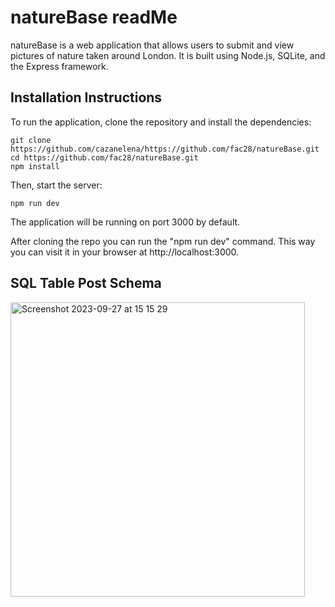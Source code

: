 # natureBase readMe

natureBase is a web application that allows users to submit and view pictures of nature taken around London. It is built using Node.js, SQLite, and the Express framework.

## Installation Instructions

To run the application, clone the repository and install the dependencies:

```
git clone https://github.com/cazanelena/https://github.com/fac28/natureBase.git
cd https://github.com/fac28/natureBase.git
npm install
```

Then, start the server:

```
npm run dev
```

The application will be running on port 3000 by default. 

After cloning the repo you can run the "npm run dev" command. This way you can visit it in your browser at http://localhost:3000.

## SQL Table Post Schema
<img width="471" alt="Screenshot 2023-09-27 at 15 15 29" src="https://github.com/fac28/natureBase/assets/59057287/0c97c1b4-6325-4c61-acac-076810b59286">
